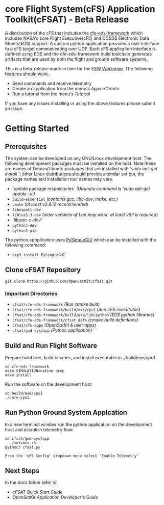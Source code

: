 # core Flight System(cFS) Application Toolkit(cFSAT) - Beta Release
A distribution of the cFS that includes the [cfe-eds-framework](https://github.com/jphickey/cfe-eds-framework) which includes NASA's core Flight Executive(cFE) and CCSDS Electronic Data Sheets(EDS) support. A custom python application provides a user interface to a cFS target communicating over UDP. Each cFS application interface is defined using EDS and the cfe-eds-framework build toolchain generates artifacts that are used by both the flight and ground software systems.

This is a beta-release made in time for the [FSW Workshop](http://flightsoftware.jhuapl.edu/workshop/FSW2022). The following features should work.
- Send commands and receive telemetry
- Create an application from the menu's *Apps->Create*
- Run a tutorial from the menu's *Tutorial*

If you have any issues installing or using the above features please submit an issue.

# Getting Started

## Prerequisites
The system can be developed on any GNU/Linux development host. The following development packages must be installed on the host. Note these are names
of Debian/Ubuntu packages that are installed with *'sudo apt-get install <package>'*; other Linux distributions should provide a similar set but, the
package names and installation tool names may vary. 

- 'update package respositories` *(Ubunutu command is 'sudo apt-get update -y')*
- `build-essential` *(contains gcc, libc-dev, make, etc.)* 
- `cmake` *(at least v2.8.12 recommended)*
- `libexpat1-dev`
- `liblua5.3-dev` *(older versions of Lua may work, at least v5.1 is required)*
- `libjson-c-dev'
- `python3-dev`
- `python3-pip`

The python appplication uses [PySimpleGUI](https://pysimplegui.readthedocs.io/en/latest/) which can be installed with the following command:

- `pip3 install PySimpleGUI`

## Clone cFSAT Repository
    git clone https://github.com/OpenSatKit/cfsat.git

### Important Directories 
- `cfsat/cfe-eds-framework` *(Run cmake buid)*
- `cfsat/cfe-eds-framework/build/exe/cpu1` *(Run cFS executable)*
- `cfsat/cfe-eds-framework/build/exe/lib/python` *(EDS python libraries)*
- `cfsat/cfe-eds-framework/cfsat_defs` *(cmake build definitions)*
- `cfsat/cfs-apps` *(OpenSatKit & user apps)*
- `cfsat/gnd-sys/app` *(Python application)*

## Build and Run Flight Software
Prepare build tree, build binaries, and install executable in ./build/exe/cpu1:

    cd cfe-eds-framework
    make SIMULATION=native prep
    make install
    
Run the software on the development host:

    cd build/exe/cpu1
    ./core-cpu1
    
## Run Python Ground System Applcation 
In a new terminal window run the python application on the development host and establish telemetry flow:

    cd cfsat/gnd-sys/app
    . ./setvars.sh
    python3 cfsat.py
    
    From the 'cFS Config' dropdown menu select 'Enable Telemetry'
    
## Next Steps
In the docs folder refer to
- *cFSAT Quick Start Guide*
- *OpenSatKit Application Developer's Guide* 

